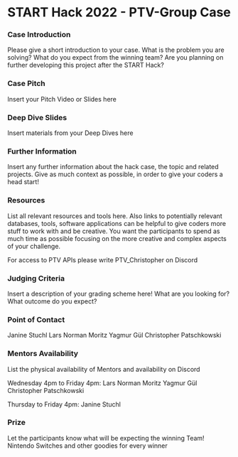 # START Hack 2022 - PTV-Group Case 

### Case Introduction
Please give a short introduction to your case.
What is the problem you are solving?
What do you expect from the winning team?
Are you planning on further developing this project after the START Hack?

### Case Pitch
Insert your Pitch Video or Slides here

### Deep Dive Slides
Insert materials from your Deep Dives here

### Further Information
Insert any further information about the hack case, the topic and related projects.
Give as much context as possible, in order to give your coders a head start!

### Resources
List all relevant resources and tools here.
Also links to potentially relevant databases, tools, software applications can be helpful to give coders more stuff to work with and be creative.
You want the participants to spend as much time as possible focusing on the more creative and complex aspects of your challenge.

For access to PTV APIs please write PTV_Christopher on Discord

### Judging Criteria
Insert a description of your grading scheme here! What are you looking for? What outcome do you expect?

### Point of Contact
Janine Stuchl
Lars Norman Moritz
Yagmur Gül
Christopher Patschkowski

### Mentors Availability 
List the physical availability of Mentors and availability on Discord 

Wednesday 4pm to Friday 4pm:
Lars Norman Moritz
Yagmur Gül
Christopher Patschkowski

Thursday to Friday 4pm:
Janine Stuchl

### Prize
Let the participants know what will be expecting the winning Team!
Nintendo Switches and other goodies for every winner

